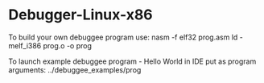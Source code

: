 # Debugger-Linux-x86
To build your own debuggee program use:
nasm -f elf32 prog.asm
ld -melf_i386 prog.o -o prog

To launch example debuggee program -  Hello World in IDE put as program arguments:
../debuggee_examples/prog

